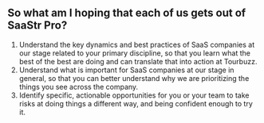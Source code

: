 ## So what am I hoping that each of us gets out of SaaStr Pro?

1. Understand the key dynamics and best practices of SaaS companies at our stage related to your primary discipline, so that you learn what the best of the best are doing and can translate that into action at Tourbuzz.
2. Understand what is important for SaaS companies at our stage in general, so that you can better understand why we are prioritizing the things you see across the company.
3. Identify specific, actionable opportunities for you or your team to take risks at doing things a different way, and being confident enough to try it.
